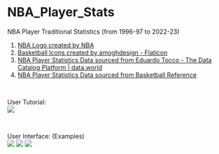 # NBA_Player_Stats
 NBA Player Traditional Statistics (from 1996-97 to 2022-23)


1. <a href="https://www.nba.com" title="NBA Official">NBA Logo created by NBA</a>
2. <a href="https://www.flaticon.com/free-icons/nba" title="Basketball Icon">Basketball Icons created by amoghdesign - Flaticon</a>
3. <a href="https://data.world/etocco/nba-player-stats" title="NBA Player Statistics Data1">NBA Player Statistics Data sourced from Eduardo Tocco - The Data Catalog Platform | data.world</a>
4. <a href="https://www.basketball-reference.com" title="NBA Player Statistics Data2">NBA Player Statistics Data sourced from Basketball Reference</a>



<br>

User Tutorial: <br>
<img src="https://github.com/LeBronWilly/NBA_Player_Stats/assets/38752414/48f2cf17-7faf-4223-a619-559bbcdc29c2">

<br>

User Interface: (Examples)<br>
<img src="https://github.com/LeBronWilly/NBA_Player_Stats/assets/38752414/9d519f70-77f2-4733-9377-3191cc5a6087">
<img src="https://github.com/LeBronWilly/NBA_Player_Stats/assets/38752414/5f1f3ef4-e0e5-4d3d-a5bd-d5fba7cfdfae">
<img src="https://github.com/LeBronWilly/NBA_Player_Stats/assets/38752414/51bd02c0-5355-42cd-b692-083b63f42b7a">



